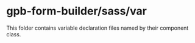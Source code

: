 # gpb-form-builder/sass/var

This folder contains variable declaration files named by their component class.
